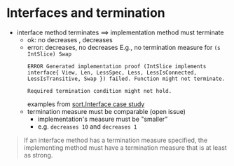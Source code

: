 # Interfaces and termination

- interface method terminates ==> implementation method must terminate
  - ok: no decreases , decreases
  - error: decreases, no decreases
    E.g., no termination measure for `(s IntSlice) Swap`
    ``` text
    ERROR Generated implementation proof (IntSlice implements interface{ View, Len, LessSpec, Less, LessIsConnected, LessIsTransitive, Swap }) failed. Function might not terminate. 

    Required termination condition might not hold.
    ```
    examples from [sort.Interface case study](./sort.md)
  - termination measure must be comparable (open issue)
    - implementation's measure must be "smaller"
    - e.g. `decreases 10` and `decreases 1`


> If an interface method has a termination measure specified, the implementing method must have a termination measure that is at least as strong.

